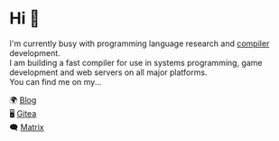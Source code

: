 # Hi 👋

I'm currently busy with programming language research and [compiler](https://git.akyoto.dev/cli/q) development.  
I am building a fast compiler for use in systems programming, game development and web servers on all major platforms.  
You can find me on my...

🌍 [Blog](https://akyoto.dev)  
🖥️ [Gitea](https://git.akyoto.dev/explore/repos)  
🗨️ [Matrix](https://matrix.to/#/#community:akyoto.dev)
